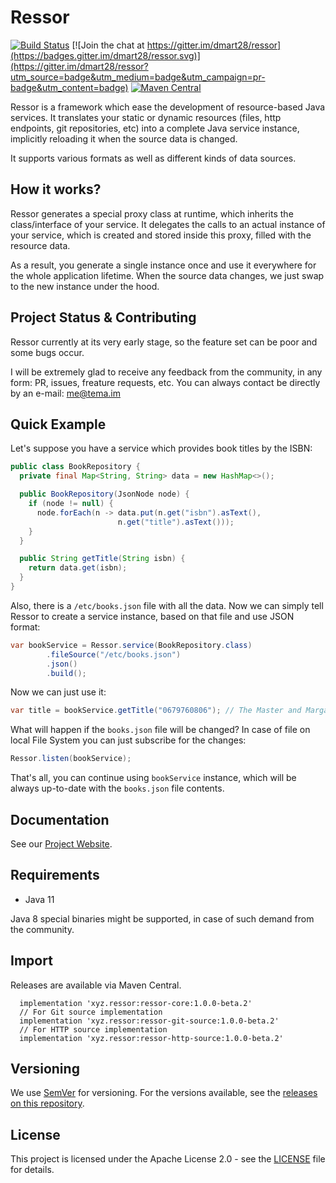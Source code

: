 # Ressor

[![Build Status](https://travis-ci.org/dmart28/ressor.svg?branch=develop)](https://travis-ci.org/dmart28/ressor) [![Join the chat at https://gitter.im/dmart28/ressor](https://badges.gitter.im/dmart28/ressor.svg)](https://gitter.im/dmart28/ressor?utm_source=badge&utm_medium=badge&utm_campaign=pr-badge&utm_content=badge) [![Maven Central](https://img.shields.io/maven-central/v/xyz.ressor/ressor-core.svg?label=Maven%20Central)](https://search.maven.org/search?q=g:%22xyz.ressor%22%20AND%20a:%22ressor-core%22)

Ressor is a framework which ease the development of resource-based Java services. It translates your static or dynamic resources (files, http endpoints, git repositories, etc) into a complete Java service instance, implicitly reloading it when the source data is changed.

It supports various formats as well as different kinds of data sources.

## How it works?

Ressor generates a special proxy class at runtime, which inherits the class/interface of your service. It delegates the calls to an actual instance of your service, which is created and stored inside this proxy, filled with the resource data.

As a result, you generate a single instance once and use it everywhere for the whole application lifetime. When the source data changes, we just swap to the new instance under the hood.

## Project Status & Contributing

Ressor currently at its very early stage, so the feature set can be poor and some bugs occur.

I will be extremely glad to receive any feedback from the community, in any form: PR, issues, freature requests, etc. You can always contact be directly by an e-mail: me@tema.im

## Quick Example

Let's suppose you have a service which provides book titles by the ISBN:

```java
public class BookRepository {
  private final Map<String, String> data = new HashMap<>();

  public BookRepository(JsonNode node) {
    if (node != null) {
      node.forEach(n -> data.put(n.get("isbn").asText(),
                        n.get("title").asText()));
    }
  }

  public String getTitle(String isbn) {
    return data.get(isbn);
  }
}
```

Also, there is a `/etc/books.json` file with all the data. Now we can simply tell Ressor to create a service instance, based on that file and use JSON format:

```java
var bookService = Ressor.service(BookRepository.class)
        .fileSource("/etc/books.json")
        .json()
        .build();
```

Now we can just use it:

```java
var title = bookService.getTitle("0679760806"); // The Master and Margarita
```

What will happen if the `books.json` file will be changed? In case of file on local File System you can just subscribe for the changes:

```java
Ressor.listen(bookService);
```

That's all, you can continue using `bookService` instance, which will be always up-to-date with the `books.json` file contents.

## Documentation

See our [Project Website](https://ressor.xyz).

## Requirements

- Java 11

Java 8 special binaries might be supported, in case of such demand from the community.

## Import

Releases are available via Maven Central.

```
  implementation 'xyz.ressor:ressor-core:1.0.0-beta.2'
  // For Git source implementation
  implementation 'xyz.ressor:ressor-git-source:1.0.0-beta.2'
  // For HTTP source implementation
  implementation 'xyz.ressor:ressor-http-source:1.0.0-beta.2'
```

## Versioning

We use [SemVer](http://semver.org/) for versioning. For the versions available, see the [releases on this repository](https://github.com/dmart28/ressor/releases).

## License

This project is licensed under the Apache License 2.0 - see the [LICENSE](https://github.com/dmart28/ressor/blob/master/LICENSE) file for details.
